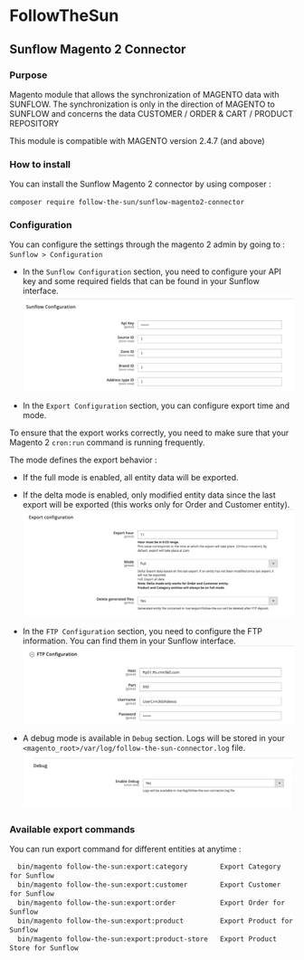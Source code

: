 # FollowTheSun 

## Sunflow Magento 2 Connector

### Purpose

Magento module that allows the synchronization of MAGENTO data with SUNFLOW. The synchronization is only in the direction of MAGENTO to SUNFLOW and concerns the data CUSTOMER / ORDER & CART / PRODUCT REPOSITORY

This module is compatible with MAGENTO version 2.4.7 (and above)

### How to install

You can install the Sunflow Magento 2 connector by using composer :

`composer require follow-the-sun/sunflow-magento2-connector`

### Configuration

You can configure the settings through the magento 2 admin by going to : `Sunflow > Configuration`

* In the `Sunflow Configuration` section, you need to configure your API key and some required fields that can be found in your Sunflow interface.
![sunflow-configuration.png](readme/sunflow-configuration.png)

* In the `Export Configuration` section, you can configure export time and mode.

To ensure that the export works correctly, you need to make sure that your Magento 2 `cron:run` command is running frequently.

The mode defines the export behavior :
* If the full mode is enabled, all entity data will be exported.
* If the delta mode is enabled, only modified entity data since the last export will be exported (this works only for Order and Customer entity).
![export-configuration.png](readme/export-configuration.png)

* In the `FTP Configuration` section, you need to configure the FTP information. You can find them in your Sunflow interface.
![ftp-configuration.png](readme/ftp-configuration.png)

* A debug mode is available in `Debug` section. Logs will be stored in your `<magento_root>/var/log/follow-the-sun-connector.log` file.
![debug-configuration.png](readme/debug-configuration.png)

### Available export commands

You can run export command for different entities at anytime :
```
  bin/magento follow-the-sun:export:category        Export Category for Sunflow
  bin/magento follow-the-sun:export:customer        Export Customer for Sunflow
  bin/magento follow-the-sun:export:order           Export Order for Sunflow
  bin/magento follow-the-sun:export:product         Export Product for Sunflow
  bin/magento follow-the-sun:export:product-store   Export Product Store for Sunflow
```
